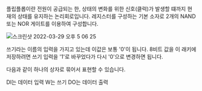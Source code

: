 플립플롭이란
전원이 공급되는 한, 상태의 변화를 위한 신호(클럭)가 발생할 떄까지 현재의 상태를 유지하는 논리회로입니다.
레지스터를 구성하는 기본 소자로 2개의 NAND 또는 NOR 게이트를 이용하여 구성합니다.



![스크린샷 2022-03-29 오후 5 06 25](https://user-images.githubusercontent.com/67586085/160564045-aa8c1450-70b6-4588-8208-d6af5fe6b404.png)





쓰기라는 이름의 입력을 가지고 있는데 이값은 보통 '0'이 됩니다.
8비트 값을 이 래키에 저장하려면 쓰기 입력을 '1'로 바꾸었다가 다시 '0'으로 변경하면 됩니다.


다음과 같이 하나의 상자로 묶어서 표현할 수 있습니다.

DI는 데이터 입력
W는 쓰기
DO는 데이터 출력


